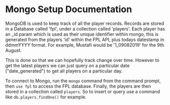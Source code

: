 # Mongo Setup Documentation

MongoDB is used to keep track of all the player records. Records are stored in a Database called 'fpl', under a collection called 'players'. Each player has an _id param which is used as their unique identifier within mongo, this is generated from the players 'id' within the FPL API, plus todays datestamp in ddmmYYYY format. For example, Mustafi would be '1_09082019' for the 9th August.

This is done so that we can hopefully track change over time. However to get the latest players we can just query on a particular date ("date_generated") to get all players on a particular day.

To connect to Mongo, run the `mongo` command from the command prompt, then `use fpl` to access the FPL database. Finally, the players are then stored in a collection called `players`. So to insert or query use a command like `db.players.findOne()` for example.
